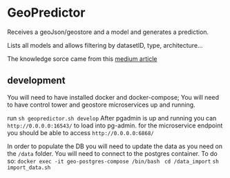 # GeoPredictor
Receives a geoJson/geostore and a model and generates a prediction.

Lists all models and allows filtering by datasetID, type, architecture...

The knowledge sorce came from this [medium article](https://medium.com/@renato.groffe/postgresql-pgadmin-4-docker-compose-montando-rapidamente-um-ambiente-para-uso-55a2ab230b89)

## development
You will need to have installed docker and docker-compose; 
You will  need to have control tower and geostore microservices up and running.

run `sh geopredictor.sh develop` 
 After pgadmin is up and running you can `http://0.0.0.0:16543/` to load into pg-admin.
 for the microservice endpoint you should be able to access `http://0.0.0.0:6868/`
 
In order to populate the DB you will need to update the data as you need on the `/data`  folder. 
You will need to connect to the postgres container. To do so:
`docker exec -it geo-postgres-compose /bin/bash
`
`cd /data_import`
`sh import_data.sh`
